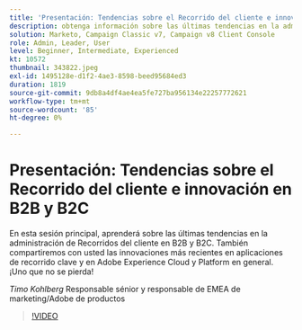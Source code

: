 ```yaml
---
title: 'Presentación: Tendencias sobre el Recorrido del cliente e innovación en B2B y B2C'
description: obtenga información sobre las últimas tendencias en la administración de Recorridos del cliente en B2B y B2C
solution: Marketo, Campaign Classic v7, Campaign v8 Client Console
role: Admin, Leader, User
level: Beginner, Intermediate, Experienced
kt: 10572
thumbnail: 343822.jpeg
exl-id: 1495128e-d1f2-4ae3-8598-beed95684ed3
duration: 1819
source-git-commit: 9db8a4df4ae4ea5fe727ba956134e22257772621
workflow-type: tm+mt
source-wordcount: '85'
ht-degree: 0%

---
```


# Presentación: Tendencias sobre el Recorrido del cliente e innovación en B2B y B2C

En esta sesión principal, aprenderá sobre las últimas tendencias en la administración de Recorridos del cliente en B2B y B2C. También compartiremos con usted las innovaciones más recientes en aplicaciones de recorrido clave y en Adobe Experience Cloud y Platform en general. ¡Uno que no se pierda!

*Timo Kohlberg* Responsable sénior y responsable de EMEA de marketing/Adobe de productos

>[!VIDEO](https://video.tv.adobe.com/v/343822/?quality=12&learn=on)
